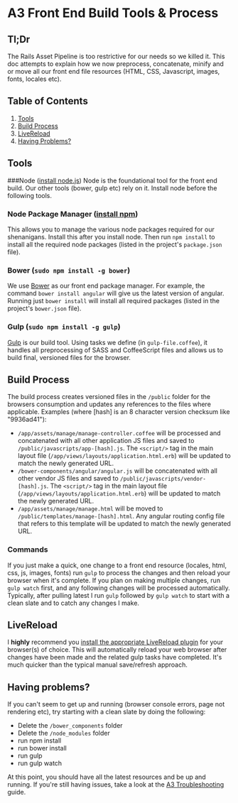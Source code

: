 # A3 Front End Build Tools & Process

## Tl;Dr

The Rails Asset Pipeline is too restrictive for our needs so we killed it. This doc attempts to explain how we now preprocess, concatenate, minify and or move all our front end file resources (HTML, CSS, Javascript, images, fonts, locales etc).

## Table of Contents

1. [Tools](#tools)
1. [Build Process](#build-process)
1. [LiveReload](#livereload)
1. [Having Problems?](#having-problems)

## Tools

###Node ([install node.js](http://nodejs.org/download/))
Node is the foundational tool for the front end build. Our other tools (bower, gulp etc) rely on it. Install node before the following tools.

### Node Package Manager ([install npm](http://howtonode.org/introduction-to-npm))
This allows you to manage the various node packages required for our shenanigans. Install this after you install node. Then run `npm install` to install all the required node packages (listed in the project's `package.json` file).

### Bower (`sudo npm install -g bower`)
We use [Bower](http://bower.io) as our front end package manager. For example, the command `bower install angular` will give us the latest version of angular. Running just `bower install` will install all required packages (listed in the project's `bower.json` file).

### Gulp (`sudo npm install -g gulp`)
[Gulp](http://gulpjs.com) is our build tool. Using tasks we define (in `gulp-file.coffee`), it handles all preprocessing of SASS and CoffeeScript files and allows us to build final, versioned files for the browser.

## Build Process

The build process creates versioned files in the `/public` folder for the browsers consumption and updates any references to the files where applicable. Examples (where [hash] is an 8 character version checksum like "9936ad41"):

- `/app/assets/manage/manage-controller.coffee` will be processed and concatenated with all other application JS files and saved to `/public/javascripts/app-[hash].js`. The `<script/>` tag in the main layout file (`/app/views/layouts/application.html.erb`) will be updated to match the newly generated URL.
- `/bower-components/angular/angular.js` will be concatenated with all other vendor JS files and saved to `/public/javascripts/vendor-[hash].js`. The `<script/>` tag in the main layout file (`/app/views/layouts/application.html.erb`) will be updated to match the newly generated URL.
- `/app/assets/manage/manage.html` will be moved to `/public/templates/manage-[hash].html`. Any angular routing config file that refers to this template will be updated to match the newly generated URL.

### Commands
If you just make a quick, one change to a front end resource (locales, html, css, js, images, fonts) run `gulp` to process the changes and then reload your browser when it's complete. If you plan on making multiple changes, run `gulp watch` first, and any following changes will be processed automatically. Typically, after pulling latest I run `gulp` followed by `gulp watch` to start with a clean slate and to catch any changes I make.

## LiveReload
I **highly** recommend you [install the appropriate LiveReload plugin](http://feedback.livereload.com/knowledgebase/articles/86242-how-do-i-install-and-use-the-browser-extensions-) for your browser(s) of choice. This will automatically reload your web browser after changes have been made and the related gulp tasks have completed. It's much quicker than the typical manual save/refresh approach.

## Having problems?
If you can't seem to get up and running (browser console errors, page not rendering etc), try starting with a clean slate by doing the following:

- Delete the `/bower_components` folder
- Delete the `/node_modules` folder
- run npm install
- run bower install
- run gulp
- run gulp watch

At this point, you should have all the latest resources and be up and running. If you're still having issues, take a look at the [A3 Troubleshooting](https://github.com/GitHubAdmin/abaqis3/blob/master/troubleshooting.md) guide.